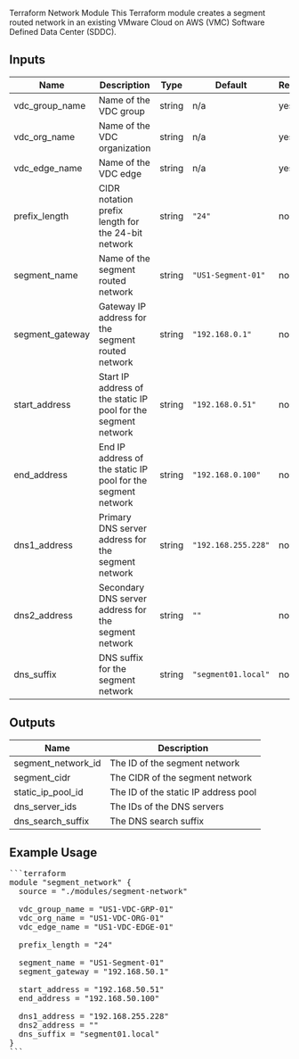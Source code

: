 Terraform Network Module
This Terraform module creates a segment routed network in an existing VMware Cloud on AWS (VMC) Software Defined Data Center (SDDC).

## Inputs

| Name | Description | Type | Default | Required |
|------|-------------|------|---------|----------|
| vdc_group_name | Name of the VDC group | string | n/a | yes |
| vdc_org_name | Name of the VDC organization | string | n/a | yes |
| vdc_edge_name | Name of the VDC edge | string | n/a | yes |
| prefix_length | CIDR notation prefix length for the 24-bit network | string | `"24"` | no |
| segment_name | Name of the segment routed network | string | `"US1-Segment-01"` | no |
| segment_gateway | Gateway IP address for the segment routed network | string | `"192.168.0.1"` | no |
| start_address | Start IP address of the static IP pool for the segment network | string | `"192.168.0.51"` | no |
| end_address | End IP address of the static IP pool for the segment network | string | `"192.168.0.100"` | no |
| dns1_address | Primary DNS server address for the segment network | string | `"192.168.255.228"` | no |
| dns2_address | Secondary DNS server address for the segment network | string | `""` | no |
| dns_suffix | DNS suffix for the segment network | string | `"segment01.local"` | no |

## Outputs

| Name | Description |
|------|-------------|
| segment_network_id | The ID of the segment network |
| segment_cidr | The CIDR of the segment network |
| static_ip_pool_id | The ID of the static IP address pool |
| dns_server_ids | The IDs of the DNS servers |
| dns_search_suffix | The DNS search suffix |

## Example Usage
<pre>
```terraform
module "segment_network" {
  source = "./modules/segment-network"

  vdc_group_name = "US1-VDC-GRP-01"
  vdc_org_name = "US1-VDC-ORG-01"
  vdc_edge_name = "US1-VDC-EDGE-01"

  prefix_length = "24"

  segment_name = "US1-Segment-01"
  segment_gateway = "192.168.50.1"

  start_address = "192.168.50.51"
  end_address = "192.168.50.100"

  dns1_address = "192.168.255.228"
  dns2_address = ""
  dns_suffix = "segment01.local"
}
```
</pre>